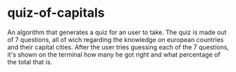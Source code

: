 # quiz-of-capitals
An algorithm that generates a quiz for an user to take. The quiz is made out of 7 questions, all of wich regarding the knowledge on european countries and their capital cities. After the user tries guessing each of the 7 questions, it's shown on the terminal how many he got right and what percentage of the total that is. 
